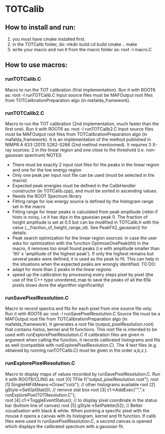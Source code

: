 # TOTCalib

## How to install and run:

1) you must have cmake installed first.
2) in the TOTCalib folder, do:
mkdir build
cd build
cmake ..
make
3) write your macro and run it from the macro folder as:
root -l macro.C


## How to use macros:

### runTOTCalib.C 

Macro to run the TOT calibration (first implementation).
Run it with ROOT6 as: root -l runTOTCalib.C
Input source files must be MAFOutput root files from TOTCalibrationPreparation algo (in mafalda_framework).

### runTOTCalib2.C 

Macro to run the TOT calibration (2nd implementation, much faster than the first one).
Run it with ROOT6 as: root -l runTOTCalib2.C
Input source files must be MAFOutput root files from TOTCalibrationPreparation algo (in mafalda_framework).
It is an implementation of the method published in NIMPR A 633 (2011) S262-S266 (2nd method mentionned).
It requires 3 X-ray sources: 2 in the linear region and one close to the threshold (i.e. non-gaussian spectrum)
NOTES:
- There must be exactly 2 input root files for the peaks in the linear region and one for the low energy region
- Only one peak per input root file can be used (must be selected in the macro)
- Expected peak energies must be defined in the CalibHandler constructor (in TOTCalib.cpp), and must be sorted in ascending values.
- Needs the ROOT Spectrum library 
- Fitting range for low energy source is defined by the histogram range set in the macro
- Fitting range for linear peaks is calculated from peak amplitude (rebin if histo is noisy, i.e it has dips in the gaussian peak !). The fraction of height amplitude is set at 0.5 but can be modified in TOTCalib.h with the value (__fraction_of_height_range_id). See PeakFit2_gaussian() for details.
- Peak search optimization for the linear region sources: in case the user asks for optimization with the function OptimizeOnePeak(thl) in the macro, it removes too small found peaks (i.e with amplitude smaller than 'thl' x 'amplitude of the highest peak'). If only the highest remains but several peaks were defined, it is used as the peak to fit. This can help in the situations when the expected peaks are wrongly identified.
TO DO:
- adapt for more than 2 peaks in the linear regions
- speed up the calibration by processing every steps pixel by pixel (the use of the C++ type unordered_map to save the peaks of all the 65k pixels slows done the algorithm significantly) 

### runSavePixelResolution.C 

Macro to record spectra and fits for each pixel from one source file only.
Run it with ROOT6 as: root -l runSavePixelResolution.C
Source file must be a MAFOutput root file from TOTCalibrationPreparation algo (in mafalda_framework).
It generates a root file (output_pixelResolution.root) that contains histos, kernel and fit functions.
This root file is intended to be used with runExplorePixelResolution.C
If calibration files are given in argument when calling the function, it records calibrated histograms and fits as well (compatible with runExplorePixelResolution.C). The 4 text files (e.g. obtained by running runTOTCalib.C) must be given in the order a,b,c,t. 

### runExplorePixelResolution.C

Macro to display maps of values recorded by runSavePixelResolution.C.
Run it with ROOT6/CLING as:
root [0] TFile f("output_pixelResolution.root");
root [1] SingleHitFitMeans->Draw("colz"); // other histograms available
root [2] gStyle->SetOptStat(0); // remove stat box
root [3] c1->AddExec("",".x runExplorePixelTOTResolution.C");  
root [4] c1->ToggleEventStatus(); // to display pixel coordinate in the status bar (bottom line of canvas)
root [5] gStyle->SetPalette(52); // Better vizualisation with black & white.
When pointing a specific pixel with the mouse it opens a canvas with its histogram, kernel and fit function.
If calib files were used in runSavePixelResolution.C, a second canvas is opened which displays the calibrated spectrum with a gaussian fit.

